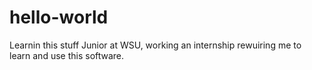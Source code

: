 # hello-world
Learnin this stuff
Junior at WSU, working an internship rewuiring me to learn and use this software.
